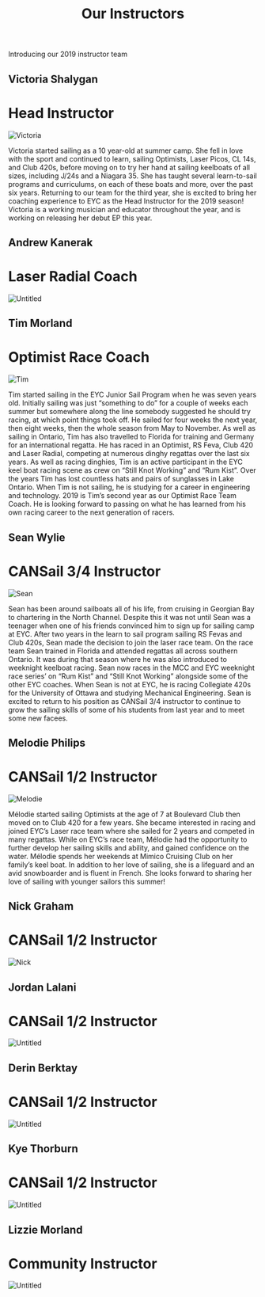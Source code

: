 ﻿---
layout: page
title: Our Instructors
permalink: /our-instructors/
---

Introducing our 2019 instructor team

## Victoria Shalygan
# Head Instructor
![Victoria](/assets/our-team/2019Victoria.jpg)

Victoria started sailing as a 10 year-old at summer camp. She fell in love with the sport and continued to learn, sailing Optimists, Laser Picos, CL 14s, and Club 420s, before moving on to try her hand at sailing keelboats of all sizes, including J/24s and a Niagara 35.  She has taught several learn-to-sail programs and curriculums, on each of these boats and more, over the past six years.  Returning to our team for the third year, she is excited to bring her coaching experience to EYC as the Head Instructor for the 2019 season!
Victoria is a working musician and educator throughout the year, and is working on releasing her debut EP this year.

## Andrew Kanerak
# Laser Radial Coach
![Untitled](/assets/our-team/2019Untitled.jpg)

## Tim Morland
# Optimist Race Coach
![Tim](/assets/our-team/2019Tim.jpg)

Tim started sailing in the EYC Junior Sail Program when he was seven years old.  Initially sailing was just “something to do” for a couple of weeks each summer but somewhere along the line somebody suggested he should try racing, at which point things took off.  He sailed for four weeks the next year, then eight weeks, then the whole season from May to November.  As well as sailing in Ontario, Tim has also travelled to Florida for training and Germany for an international regatta.  He has raced in an Optimist, RS Feva, Club 420 and Laser Radial, competing at numerous dinghy regattas over the last six years.  As well as racing dinghies, Tim is an active participant in the EYC keel boat racing scene as crew on “Still Knot Working” and “Rum Kist”.
Over the years Tim has lost countless hats and pairs of sunglasses in Lake Ontario.
When Tim is not sailing, he is studying for a career in engineering and technology.
2019 is Tim’s second year as our Optimist Race Team Coach.  He is looking forward to passing on what he has learned from his own racing career to the next generation of racers.

## Sean Wylie
# CANSail 3/4 Instructor
![Sean](/assets/our-team/2019Sean.jpg)

Sean has been around sailboats all of his life, from cruising in Georgian Bay to chartering in the North Channel.  Despite this it was not until Sean was a teenager when one of his friends convinced him to sign up for sailing camp at EYC.  After two years in the learn to sail program sailing RS Fevas and Club 420s, Sean made the decision to join the laser race team.  On the race team Sean trained in Florida and attended regattas all across southern Ontario.  It was during that season where he was also introduced to weeknight keelboat racing.  Sean now races in the MCC and EYC weeknight race series’ on “Rum Kist” and “Still Knot Working” alongside some of the other EYC coaches. 
When Sean is not at EYC, he is racing Collegiate 420s for the University of Ottawa and studying Mechanical Engineering. 
Sean is excited to return to his position as CANSail 3/4 instructor to continue to grow the sailing skills of some of his students from last year and to meet some new facees.

## Melodie Philips
# CANSail 1/2 Instructor
![Melodie](/assets/our-team/2019Melodie.jpg)

Mélodie started sailing Optimists at the age of 7 at Boulevard Club then moved on to Club 420 for a few years.  She became interested in racing and joined EYC’s Laser race team where she sailed for 2 years and competed in many regattas.  While on EYC’s race team, Mélodie had the opportunity to further develop her sailing skills and ability, and gained confidence on the water. 
Mélodie spends her weekends at Mimico Cruising Club on her family’s keel boat. 
In addition to her love of sailing, she is a lifeguard and an avid snowboarder and is fluent in French.
She looks forward to sharing her love of sailing with younger sailors this summer!

## Nick Graham
# CANSail 1/2 Instructor
![Nick](/assets/our-team/2019Nick.jpg)

## Jordan Lalani
# CANSail 1/2 Instructor
![Untitled](/assets/our-team/2019Untitled.jpg)

## Derin Berktay
# CANSail 1/2 Instructor
![Untitled](/assets/our-team/2019Untitled.jpg)

## Kye Thorburn 
# CANSail 1/2 Instructor
![Untitled](/assets/our-team/2019Untitled.jpg)

## Lizzie Morland 
# Community Instructor
![Untitled](/assets/our-team/2019Untitled.jpg)



